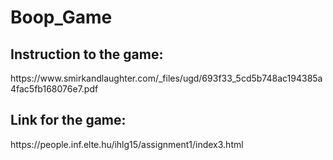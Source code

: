 <h1>Boop_Game</h1>


<h2>Instruction to the game:</h2> https://www.smirkandlaughter.com/_files/ugd/693f33_5cd5b748ac194385a4fac5fb168076e7.pdf<br>
<h2>Link for the game:</h2> https://people.inf.elte.hu/ihlg15/assignment1/index3.html
